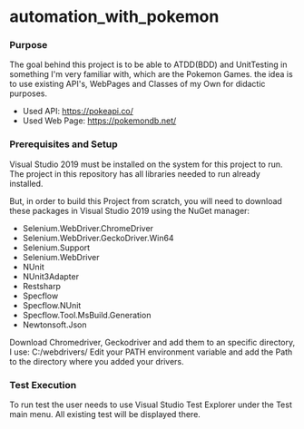 # automation_with_pokemon

### Purpose ###

The goal behind this project is to be able to ATDD(BDD) and UnitTesting in something I'm very familiar with, which are the Pokemon Games. the idea is to use existing API's, WebPages and Classes of my Own for didactic purposes.

- Used API: https://pokeapi.co/
- Used Web Page: https://pokemondb.net/



### Prerequisites and Setup ###

Visual Studio 2019 must be installed on the system for this project to run. The project in this repository has all libraries needed to run already installed.

But, in order to build this Project from scratch, you will need to download these packages in Visual Studio 2019 using the NuGet manager:
- Selenium.WebDriver.ChromeDriver
- Selenium.WebDriver.GeckoDriver.Win64
- Selenium.Support
- Selenium.WebDriver
- NUnit
- NUnit3Adapter
- Restsharp
- Specflow
- Specflow.NUnit
- Specflow.Tool.MsBuild.Generation
- Newtonsoft.Json

Download Chromedriver, Geckodriver and add them to an specific directory, I use: C:/webdrivers/
Edit your PATH environment variable and add the Path to the directory where you added your drivers.

### Test Execution ###

To run test the user needs to use Visual Studio Test Explorer under the Test main menu. All existing test will be displayed there.


